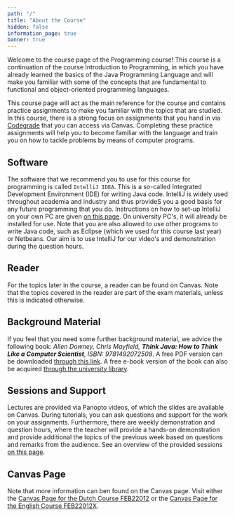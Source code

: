 ```yaml
---
path: "/"
title: "About the Course"
hidden: false
information_page: true
banner: true
---
```


Welcome to the course page of the Programming course! This course is a continuation of the course Introduction to Programming, in which you have already learned the basics of the Java Programming Language and will make you familiar with some of the concepts that are fundamental to functional and object-oriented programming languages.

This course page will act as the main reference for the course and contains practice assignments to make you familiar with the topics that are studied. In this course, there is a strong focus on assignments that you hand in via [Codegrade]() that you can access via Canvas. Completing these practice assignments will help you to become familiar with the language and train you on how to tackle problems by means of computer programs.

## Software
The software that we recommend you to use for this course for programming is called `IntelliJ IDEA`. This is a so-called Integrated Development Environment (IDE) for writing Java code. IntelliJ is widely used throughout academia and industry and thus provideS you a good basis for any future programming that you do. Instructions on how to set-up IntelliJ on your own PC are given [on this page](./installation). On university PC's, it will already be installed for use. Note that you are also allowed to use other programs to write Java code, such as Eclipse (which we used for this course last  year) or Netbeans. Our aim is to use IntelliJ for our video's and demonstration during the question hours.

## Reader
For the topics later in the course, a reader can be found on Canvas. Note that the topics covered in the reader are part of the exam materials, unless this is indicated otherwise.

## Background Material
If you feel that you need some further background material, we advice the following book: _Allen Downey, Chris Mayfield, **Think Java: How to Think Like a Computer Scientist**, ISBN: 9781492072508_. A free PDF version can be downloaded [through this link](http://greenteapress.com/thinkjava7/thinkjava2.pdf). A free e-book version of the book can also be acquired [through the university library](https://eur-on-worldcat-org.eur.idm.oclc.org/oclc/1138950137).

## Sessions and Support
Lectures are provided via Panopto videos, of which the slides are available on Canvas. During tutorials, you can ask questions and support for the work on your assignments. Furthermore, there are weekly demonstration and question hours, where the teacher will provide a hands-on demonstration and provide additional the topics of the previous week based on questions and remarks from the audience. See an overview of the provided sessions [on this page](/sessions-and-support).

## Canvas Page
Note that more information can ben found on the Canvas page. Visit either the [Canvas Page for the Dutch Course FEB22012](https://canvas.eur.nl/courses/32233) or the [Canvas Page for the English Course FEB22012X](https://canvas.eur.nl/courses/32234).
